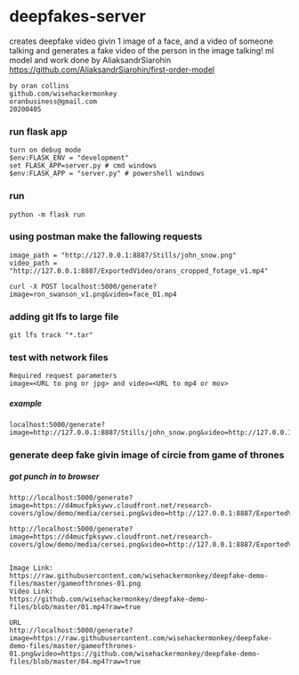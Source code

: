 # deepfakes-server
 creates deepfake video givin 1 image of a face, and a video of someone talking and generates a fake video of the person in the image talking! ml model and work done by AliaksandrSiarohin https://github.com/AliaksandrSiarohin/first-order-model

```
by oran collins
github.com/wisehackermonkey
oranbusiness@gmail.com
20200405
```




### run flask app
```
turn on debug mode
$env:FLASK_ENV = "development"
set FLASK_APP=server.py # cmd windows
$env:FLASK_APP = "server.py" # powershell windows
```
### run
```
python -m flask run
```

### using postman make the fallowing requests
```
image_path = "http://127.0.0.1:8887/Stills/john_snow.png"
video_path = "http://127.0.0.1:8887/ExportedVideo/orans_cropped_fotage_v1.mp4"

curl -X POST localhost:5000/generate?image=ron_swanson_v1.png&video=face_01.mp4
```

### adding git lfs to large file
```
git lfs track "*.tar"
```

### test with network files
```
Required request parameters
image=<URL to png or jpg> and video=<URL to mp4 or mov>
```
##### example

```
localhost:5000/generate?image=http://127.0.0.1:8887/Stills/john_snow.png&video=http://127.0.0.1:8887/ExportedVideo/oran.mp4
```

### generate deep fake givin image of circie from game of thrones
##### got punch in to browser
```
http://localhost:5000/generate?image=https://d4mucfpksywv.cloudfront.net/research-covers/glow/demo/media/cersei.png&video=http://127.0.0.1:8887/ExportedVideo/oran.mp4

http://localhost:5000/generate?image=https://d4mucfpksywv.cloudfront.net/research-covers/glow/demo/media/cersei.png&video=http://127.0.0.1:8887/ExportedVideo/oran.mp4


Image Link:
https://raw.githubusercontent.com/wisehackermonkey/deepfake-demo-files/master/gameofthrones-01.png
Video Link:
https://github.com/wisehackermonkey/deepfake-demo-files/blob/master/01.mp4?raw=true

URL
http://localhost:5000/generate?image=https://raw.githubusercontent.com/wisehackermonkey/deepfake-demo-files/master/gameofthrones-01.png&video=https://github.com/wisehackermonkey/deepfake-demo-files/blob/master/04.mp4?raw=true



```